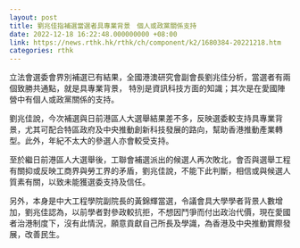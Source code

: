 ```yaml
---
layout: post
title: 劉兆佳指補選當選者具專業背景　個人或政黨關係支持
date: 2022-12-18 16:22:48.000000000 +08:00
link: https://news.rthk.hk/rthk/ch/component/k2/1680384-20221218.htm
categories: rthk
---
```


立法會選委會界別補選已有結果，全國港澳研究會副會長劉兆佳分析，當選者有兩個致勝共通點，就是具專業背景， 特別是資訊科技方面的知識；其次是在愛國陣營中有個人或政黨關係的支持。

劉兆佳說，今次補選與日前港區人大選舉結果差不多，反映選委較支持具專業背景，尤其可配合特區政府及中央推動創新科技發展的路向，幫助香港推動產業轉型。此外，年紀不太大的參選人亦會較受支持。

至於繼日前港區人大選舉後，工聯會補選派出的候選人再次敗北，會否與選舉工程有關抑或反映工商界與勞工界的矛盾，劉兆佳說，不能下此判斷，相信或與候選人質素有關，以致未能獲選委支持及信任。

另外，本身是中大工程學院副院長的黃錦輝當選，令議會具大學學者背景人數增加，劉兆佳認為，以前學者對參政較抗拒，不想因鬥爭而付出政治代價，現在愛國者治港制度下，沒有此情況，願意貢獻自己所長及學識，為香港及中央推動實際發展，改善民生。
